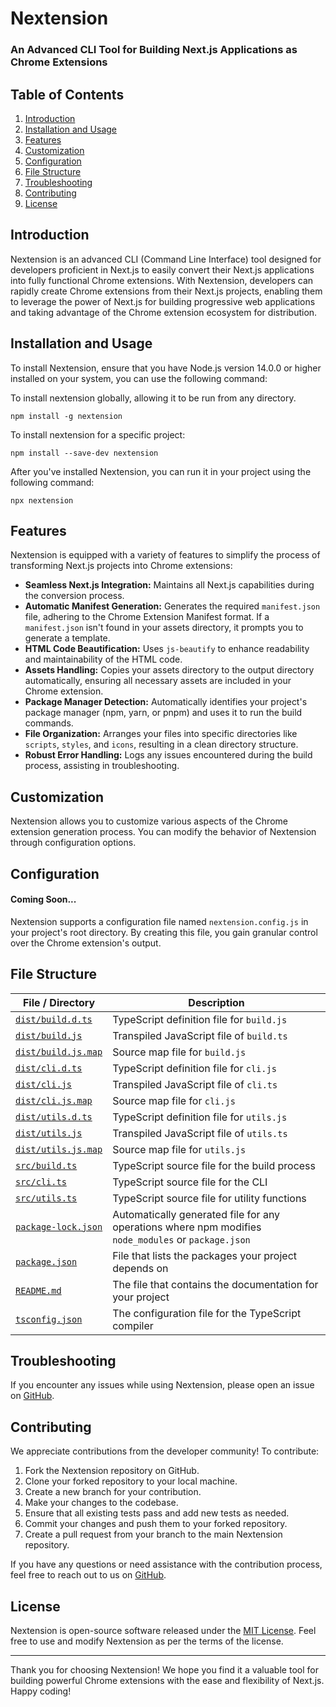 # Nextension
### An Advanced CLI Tool for Building Next.js Applications as Chrome Extensions

## Table of Contents

1. [Introduction](#introduction)
2. [Installation and Usage](#installation-and-usage)
3. [Features](#features)
4. [Customization](#customization)
5. [Configuration](#configuration)
6. [File Structure](#file-structure)
7. [Troubleshooting](#troubleshooting)
8. [Contributing](#contributing)
9. [License](#license)

## Introduction

Nextension is an advanced CLI (Command Line Interface) tool designed for developers proficient in Next.js to easily convert their Next.js applications into fully functional Chrome extensions. With Nextension, developers can rapidly create Chrome extensions from their Next.js projects, enabling them to leverage the power of Next.js for building progressive web applications and taking advantage of the Chrome extension ecosystem for distribution.

## Installation and Usage

To install Nextension, ensure that you have Node.js version 14.0.0 or higher installed on your system, you can use the following command:

To install nextension globally, allowing it to be run from any directory.

```shell
npm install -g nextension
```

To install nextension for a specific project:

```shell
npm install --save-dev nextension
```

After you've installed Nextension, you can run it in your project using the following command:

```shell
npx nextension
```


## Features

Nextension is equipped with a variety of features to simplify the process of transforming Next.js projects into Chrome extensions:

- **Seamless Next.js Integration:** Maintains all Next.js capabilities during the conversion process.
- **Automatic Manifest Generation:** Generates the required `manifest.json` file, adhering to the Chrome Extension Manifest format. If a `manifest.json` isn't found in your assets directory, it prompts you to generate a template.
- **HTML Code Beautification:** Uses `js-beautify` to enhance readability and maintainability of the HTML code.
- **Assets Handling:** Copies your assets directory to the output directory automatically, ensuring all necessary assets are included in your Chrome extension.
- **Package Manager Detection:** Automatically identifies your project's package manager (npm, yarn, or pnpm) and uses it to run the build commands.
- **File Organization:** Arranges your files into specific directories like `scripts`, `styles`, and `icons`, resulting in a clean directory structure.
- **Robust Error Handling:** Logs any issues encountered during the build process, assisting in troubleshooting.

## Customization

Nextension allows you to customize various aspects of the Chrome extension generation process. You can modify the behavior of Nextension through configuration options.

## Configuration
#### Coming Soon...

Nextension supports a configuration file named `nextension.config.js` in your project's root directory. By creating this file, you gain granular control over the Chrome extension's output.

## File Structure

| File / Directory | Description |
|------------------|-------------|
| [`dist/build.d.ts`](https://github.com/BankkRoll/nextension/blob/main/dist/build.d.ts) | TypeScript definition file for `build.js` |
| [`dist/build.js`](https://github.com/BankkRoll/nextension/blob/main/dist/build.js) | Transpiled JavaScript file of `build.ts` |
| [`dist/build.js.map`](https://github.com/BankkRoll/nextension/blob/main/dist/build.js.map) | Source map file for `build.js` |
| [`dist/cli.d.ts`](https://github.com/BankkRoll/nextension/blob/main/dist/cli.d.ts) | TypeScript definition file for `cli.js` |
| [`dist/cli.js`](https://github.com/BankkRoll/nextension/blob/main/dist/cli.js) | Transpiled JavaScript file of `cli.ts` |
| [`dist/cli.js.map`](https://github.com/BankkRoll/nextension/blob/main/dist/cli.js.map) | Source map file for `cli.js` |
| [`dist/utils.d.ts`](https://github.com/BankkRoll/nextension/blob/main/dist/utils.d.ts) | TypeScript definition file for `utils.js` |
| [`dist/utils.js`](https://github.com/BankkRoll/nextension/blob/main/dist/utils.js) | Transpiled JavaScript file of `utils.ts` |
| [`dist/utils.js.map`](https://github.com/BankkRoll/nextension/blob/main/dist/utils.js.map) | Source map file for `utils.js` |
| [`src/build.ts`](https://github.com/BankkRoll/nextension/blob/main/src/build.ts) | TypeScript source file for the build process |
| [`src/cli.ts`](https://github.com/BankkRoll/nextension/blob/main/src/cli.ts) | TypeScript source file for the CLI |
| [`src/utils.ts`](https://github.com/BankkRoll/nextension/blob/main/src/utils.ts) | TypeScript source file for utility functions |
| [`package-lock.json`](https://github.com/BankkRoll/nextension/blob/main/package-lock.json) | Automatically generated file for any operations where npm modifies `node_modules` or `package.json` |
| [`package.json`](https://github.com/BankkRoll/nextension/blob/main/package.json) | File that lists the packages your project depends on |
| [`README.md`](https://github.com/BankkRoll/nextension/blob/main/README.md) | The file that contains the documentation for your project |
| [`tsconfig.json`](https://github.com/BankkRoll/nextension/blob/main/tsconfig.json) | The configuration file for the TypeScript compiler |

## Troubleshooting

If you encounter any issues while using Nextension, please open an issue on [GitHub](https://github.com/BankkRoll/nextension/issues).

## Contributing

We appreciate contributions from the developer community! To contribute:

1. Fork the Nextension repository on GitHub.
2. Clone your forked repository to your local machine.
3. Create a new branch for your contribution.
4. Make your changes to the codebase.
5. Ensure that all existing tests pass and add new tests as needed.
6. Commit your changes and push them to your forked repository.
7. Create a pull request from your branch to the main Nextension repository.

If you have any questions or need assistance with the contribution process, feel free to reach out to us on [GitHub](https://github.com/BankkRoll/nextension).

## License

Nextension is open-source software released under the [MIT License](https://example.com/nextension/license). Feel free to use and modify Nextension as per the terms of the license.

---

Thank you for choosing Nextension! We hope you find it a valuable tool for building powerful Chrome extensions with the ease and flexibility of Next.js. Happy coding!
